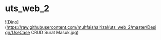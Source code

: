 # uts_web_2

![Dino](https://raw.githubusercontent.com/muhfaishalrizal/uts_web_2/master/Design/UseCase CRUD Surat Masuk.jpg)
